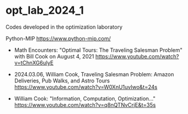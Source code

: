 # opt_lab_2024_1
Codes developed in the optimization laboratory

Python-MIP
https://www.python-mip.com/

- Math Encounters: "Optimal Tours: The Traveling Salesman Problem" with Bill Cook on August 4, 2021
https://www.youtube.com/watch?v=tChnXG6ulyE

- 2024.03.06, William Cook, Traveling Salesman Problem: Amazon Deliveries, Pub Walks, and Astro Tours
https://www.youtube.com/watch?v=W0XnU1uvIwo&t=24s

- William Cook: "Information, Computation, Optimization..."
https://www.youtube.com/watch?v=q8nQTNvCrjE&t=35s
